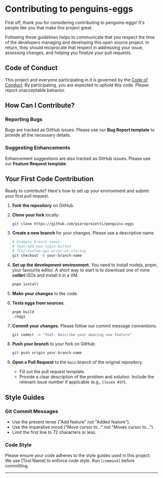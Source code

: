 # Contributing to penguins-eggs

First off, thank you for considering contributing to penguins-eggs! It's people like you that make this project great.

Following these guidelines helps to communicate that you respect the time of the developers managing and developing this open source project. In return, they should reciprocate that respect in addressing your issue, assessing changes, and helping you finalize your pull requests.

## Code of Conduct

This project and everyone participating in it is governed by the [Code of Conduct](CODE_OF_CONDUCT.md). By participating, you are expected to uphold this code. Please report unacceptable behavior.

## How Can I Contribute?

### Reporting Bugs
Bugs are tracked as GitHub issues. Please use our **Bug Report template** to provide all the necessary details.

### Suggesting Enhancements
Enhancement suggestions are also tracked as GitHub issues. Please use our **Feature Request template**.

## Your First Code Contribution

Ready to contribute? Here's how to set up your environment and submit your first pull request.

1.  **Fork the repository** on GitHub.

2.  **Clone your fork** locally:
    ```bash
    git clone https://github.com/pieroproietti/penguins-eggs
    ```

3.  **Create a new branch** for your changes. Please use a descriptive name.
    ```bash
    # Example branch names:
    # feat/add-new-login-button
    # fix/resolve-api-error-on-startup
    git checkout -b your-branch-name
    ```

4.  **Set up the development environment.**
    You need to install nodejs, pnpm, your favourite editor. A short way to start is to download one of mine **colibri** ISOs and install it in a VM.
    ```bash
    pnpm install
    ```

5.  **Make your changes** to the code.

6.  **Tests eggs from sources**.
    ```bash
    pnpm build
    ./eggs
    ```

7.  **Commit your changes.** Please follow our commit message conventions.
    ```bash
    git commit -m "feat: Describe your amazing new feature"
    ```

8.  **Push your branch** to your fork on GitHub:
    ```bash
    git push origin your-branch-name
    ```

9.  **Open a Pull Request** to the `main` branch of the original repository.
    * Fill out the pull request template.
    * Provide a clear description of the problem and solution. Include the relevant issue number if applicable (e.g., `Closes #37`).

## Style Guides

### Git Commit Messages
* Use the present tense ("Add feature" not "Added feature").
* Use the imperative mood ("Move cursor to..." not "Moves cursor to...").
* Limit the first line to 72 characters or less.

### Code Style
Please ensure your code adheres to the style guides used in this project. We use [Tool Name] to enforce code style. Run `[command]` before committing.

---
